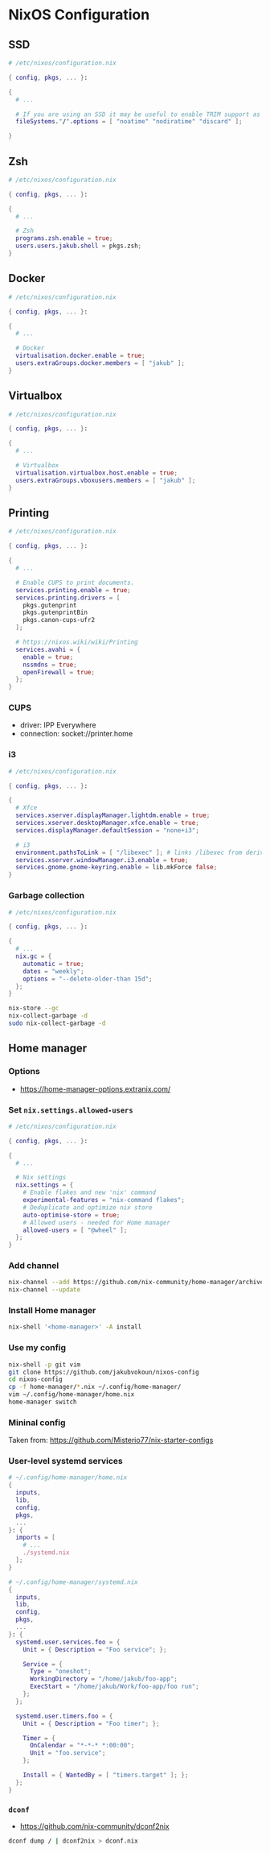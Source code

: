 # NixOS Configuration

## SSD

```nix
# /etc/nixos/configuration.nix

{ config, pkgs, ... }:

{
  # ...

  # If you are using an SSD it may be useful to enable TRIM support as well as set filesystem flags to improve the SSD performance:
  fileSystems."/".options = [ "noatime" "nodiratime" "discard" ];

}
```

## Zsh

```nix
# /etc/nixos/configuration.nix

{ config, pkgs, ... }:

{
  # ...

  # Zsh
  programs.zsh.enable = true;
  users.users.jakub.shell = pkgs.zsh;
}
```

## Docker

```nix
# /etc/nixos/configuration.nix

{ config, pkgs, ... }:

{
  # ...

  # Docker
  virtualisation.docker.enable = true;
  users.extraGroups.docker.members = [ "jakub" ];
}
```

## Virtualbox

```nix
# /etc/nixos/configuration.nix

{ config, pkgs, ... }:

{
  # ...

  # Virtualbox
  virtualisation.virtualbox.host.enable = true;
  users.extraGroups.vboxusers.members = [ "jakub" ];
}
```

## Printing

```nix
# /etc/nixos/configuration.nix

{ config, pkgs, ... }:

{
  # ...

  # Enable CUPS to print documents.
  services.printing.enable = true;
  services.printing.drivers = [
    pkgs.gutenprint
    pkgs.gutenprintBin
    pkgs.canon-cups-ufr2
  ];

  # https://nixos.wiki/wiki/Printing
  services.avahi = {
    enable = true;
    nssmdns = true;
    openFirewall = true;
  };
}
```

### CUPS

- driver: IPP Everywhere 
- connection: socket://printer.home

### i3

```nix
# /etc/nixos/configuration.nix

{ config, pkgs, ... }:

{
  # Xfce
  services.xserver.displayManager.lightdm.enable = true;
  services.xserver.desktopManager.xfce.enable = true;
  services.displayManager.defaultSession = "none+i3";

  # i3
  environment.pathsToLink = [ "/libexec" ]; # links /libexec from derivations to /run/current-system/sw
  services.xserver.windowManager.i3.enable = true;
  services.gnome.gnome-keyring.enable = lib.mkForce false;
}
```

### Garbage collection

```nix
# /etc/nixos/configuration.nix

{ config, pkgs, ... }:

{
  # ...
  nix.gc = {
    automatic = true;
    dates = "weekly";
    options = "--delete-older-than 15d";
  };
}
```

```sh
nix-store --gc
nix-collect-garbage -d
sudo nix-collect-garbage -d
```

## Home manager

### Options

- https://home-manager-options.extranix.com/

### Set `nix.settings.allowed-users`

```nix
# /etc/nixos/configuration.nix

{ config, pkgs, ... }:

{
  # ...

  # Nix settings
  nix.settings = {
    # Enable flakes and new 'nix' command
    experimental-features = "nix-command flakes";
    # Deduplicate and optimize nix store
    auto-optimise-store = true;
    # Allowed users - needed for Home manager
    allowed-users = [ "@wheel" ];
  };
}

```

### Add channel

```sh
nix-channel --add https://github.com/nix-community/home-manager/archive/release-25.05.tar.gz home-manager
nix-channel --update
```

### Install Home manager

```sh
nix-shell '<home-manager>' -A install
```

### Use my config

```sh
nix-shell -p git vim
git clone https://github.com/jakubvokoun/nixos-config
cd nixos-config
cp -f home-manager/*.nix ~/.config/home-manager/
vim ~/.config/home-manager/home.nix
home-manager switch
```

### Mininal config

Taken from: https://github.com/Misterio77/nix-starter-configs

### User-level systemd services

```nix
# ~/.config/home-manager/home.nix
{
  inputs,
  lib,
  config,
  pkgs,
  ...
}: {
  imports = [
    # ...
    ./systemd.nix
  ];
}
```

```nix
# ~/.config/home-manager/systemd.nix
{
  inputs,
  lib,
  config,
  pkgs,
  ...
}: {
  systemd.user.services.foo = {
    Unit = { Description = "Foo service"; };

    Service = {
      Type = "oneshot";
      WorkingDirectory = "/home/jakub/foo-app";
      ExecStart = "/home/jakub/Work/foo-app/foo run";
    };
  };

  systemd.user.timers.foo = {
    Unit = { Description = "Foo timer"; };

    Timer = {
      OnCalendar = "*-*-* *:00:00";
      Unit = "foo.service";
    };

    Install = { WantedBy = [ "timers.target" ]; };
  };
}
```

### `dconf`

- https://github.com/nix-community/dconf2nix

```sh
dconf dump / | dconf2nix > dconf.nix
```
